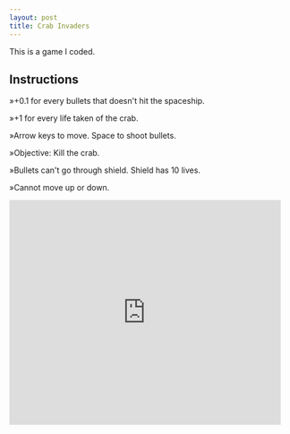 ```yaml
---
layout: post
title: Crab Invaders
---
```

This is a game I coded.
<h2>Instructions</h2>
<p>»+0.1 for every bullets that doesn't hit the spaceship.</p>
<p>»+1 for every life taken of the crab.</p>
<p>»Arrow keys to move. Space to shoot bullets.</p>
<p>»Objective: Kill the crab.</p>
<p>»Bullets can't go through shield. Shield has 10 lives.</p>
<p>»Cannot move up or down.</p>

<iframe src="https://scratch.mit.edu/projects/620163938/embed" allowtransparency="true" width="485" height="402" frameborder="0" scrolling="no" allowfullscreen></iframe>